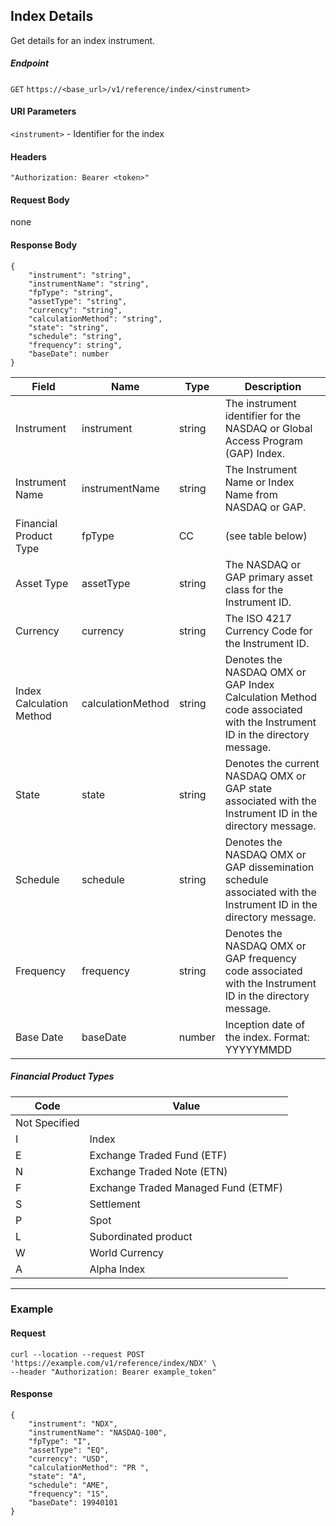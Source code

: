 ## Index Details

Get details for an index instrument.

##### Endpoint

`GET` `https://<base_url>/v1/reference/index/<instrument>`

#### URI Parameters

`<instrument>` - Identifier for the index 

#### Headers

`"Authorization: Bearer <token>"`

#### Request Body

none

#### Response Body

```
{
    "instrument": "string",
    "instrumentName": "string",
    "fpType": "string",
    "assetType": "string",
    "currency": "string",
    "calculationMethod": "string",
    "state": "string",
    "schedule": "string",
    "frequency": string",
    "baseDate": number
}
```

| Field | Name | Type | Description |
|-------|------|------|-------------|
|Instrument|instrument|string|The instrument identifier for the NASDAQ or Global Access Program (GAP) Index.|
|Instrument Name|instrumentName|string|The Instrument Name or Index Name from NASDAQ or GAP.|
|Financial Product Type|fpType|CC|(see table below)|
|Asset Type|assetType|string|The NASDAQ or GAP primary asset class for the Instrument ID.|
|Currency|currency|string|The ISO 4217 Currency Code for the Instrument ID.|
|Index Calculation Method|calculationMethod|string|Denotes the NASDAQ OMX or GAP Index Calculation Method code associated with the Instrument ID in the directory message. |
|State|state|string|Denotes the current NASDAQ OMX or GAP state associated with the Instrument ID in the directory message. |
|Schedule|schedule|string|Denotes the NASDAQ OMX or GAP dissemination schedule associated with the Instrument ID in the directory message. |
|Frequency|frequency|string|Denotes the NASDAQ OMX or GAP frequency code associated with the Instrument ID in the directory message.|
|Base Date|baseDate|number|Inception date of the index. Format: YYYYYMMDD|


##### Financial Product Types

| Code | Value |
|-------|------|
|<blank> Not Specified|
|I| Index|
|E| Exchange Traded Fund (ETF)|
|N| Exchange Traded Note (ETN)|
|F| Exchange Traded Managed Fund (ETMF)|
|S| Settlement|
|P| Spot|
|L| Subordinated product|
|W| World Currency|
|A| Alpha Index|

---


### Example

#### Request

```
curl --location --request POST 'https://example.com/v1/reference/index/NDX' \
--header "Authorization: Bearer example_token"
```

#### Response

```
{
    "instrument": "NDX",
    "instrumentName": "NASDAQ-100",
    "fpType": "I",
    "assetType": "EQ",
    "currency": "USD",
    "calculationMethod": "PR ",
    "state": "A",
    "schedule": "AME",
    "frequency": "1S",
    "baseDate": 19940101
}
```
